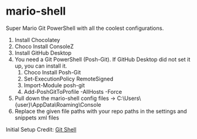 # mario-shell
Super Mario Git PowerShell with all the coolest configurations.

<ol>
  <li>Install Chocolatey</li>
  <li>Choco Install ConsoleZ</li>
  <li>Install GitHub Desktop</li>
  <li>
    You need a Git PowerShell (Posh-Git).
    If GitHub Desktop did not set it up, you can install it.
    <ol>
      <li>Choco Install Posh-Git</li>
      <li>Set-ExecutionPolicy RemoteSigned</li>
      <li>Import-Module posh-git</li>
      <li>Add-PoshGitToProfile -AllHosts -Force</li>
    </ol>
  </li>
  <li>Pull down the mario-shell config files -> C:\Users\{user}\AppData\Roaming\Console</li>
  <li>Replace the given file paths with your repo paths in the settings and snippets xml files</li>
</ol>

Initial Setup Credit:
<a target="_blank" href="https://haacked.com/archive/2015/10/29/git-shell/">Git Shell</a>

